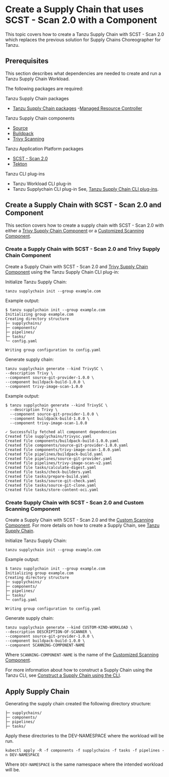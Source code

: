 # Create a Supply Chain that uses SCST - Scan 2.0 with a Component

This topic covers how to create a Tanzu Supply Chain with SCST - Scan 2.0 which replaces the previous solution for Supply Chains Choreographer for Tanzu.

## <a id="prerequisites"></a> Prerequisites

This section describes what dependencies are needed to create and run a Tanzu Supply Chain Workload.

The following packages are required:

Tanzu Supply Chain packages

- [Tanzu Supply Chain packages](../../supply-chain/platform-engineering/how-to/installing-supply-chain/install-authoring-profile.hbs.md#tsc-packages)
-[Managed Resource Controller](../../supply-chain/platform-engineering/how-to/installing-supply-chain/about.hbs.md)

Tanzu Supply Chain components

- [Source](../../supply-chain/reference/catalog/about.hbs.md#source-git-provider)
- [Buildpack](../../supply-chain/reference/catalog/about.hbs.md#buildpack-build)
- [Trivy Scanning](../../supply-chain/reference/catalog/about.hbs.md#trivy-image-scan)

Tanzu Application Platform packages

- [SCST - Scan 2.0](../install-app-scanning.hbs.md)
- [Tekton](../../tekton/install-tekton.hbs.md)

Tanzu CLI plug-ins

- Tanzu Workload CLI plug-in
- Tanzu Supplychain CLI plug-in
See, [Tanzu Supply Chain CLI plug-ins](../../supply-chain/platform-engineering/how-to/install-the-cli.hbs.md).

## <a id="supply-chain-scan-2.0"></a> Create a Supply Chain with SCST - Scan 2.0 and Component

This section covers how to create a supply chain with SCST - Scan 2.0 with either a [Trivy Supply Chain Component](./setup-supply-chain-component.hbs.md#install-trivy-sc) or a [Customized Scanning Component](./setup-supply-chain-component.hbs.md#customize-scan-component).

### <a id="scan-2.0-and-trivy"></a> Create a Supply Chain with SCST - Scan 2.0 and Trivy Supply Chain Component

Create a Supply Chain with SCST - Scan 2.0 and [Trivy Supply Chain Component](./setup-supply-chain-component.hbs.md#install-trivy-sc) using the Tanzu Supply Chain CLI plug-in:

  Initialize Tanzu Supply Chain:

  ```console
  tanzu supplychain init --group example.com
  ```

  Example output:

  ```console
  $ tanzu supplychain init --group example.com
  Initializing group example.com
  Creating directory structure
  ├─ supplychains/
  ├─ components/
  ├─ pipelines/
  ├─ tasks/
  └─ config.yaml

  Writing group configuration to config.yaml
  ```

  Generate supply chain:

  ```console
  tanzu supplychain generate --kind TrivySC \
  --description Trivy \
  --component source-git-provider-1.0.0 \
  --component buildpack-build-1.0.0 \
  --component trivy-image-scan-1.0.0
  ```

  Example output:

  ```console
  $ tanzu supplychain generate --kind TrivySC \
    --description Trivy \
    --component source-git-provider-1.0.0 \
    --component buildpack-build-1.0.0 \
    --component trivy-image-scan-1.0.0

  ✓ Successfully fetched all component dependencies
  Created file supplychains/trivysc.yaml
  Created file components/buildpack-build-1.0.0.yaml
  Created file components/source-git-provider-1.0.0.yaml
  Created file components/trivy-image-scan-1.0.0.yaml
  Created file pipelines/buildpack-build.yaml
  Created file pipelines/source-git-provider.yaml
  Created file pipelines/trivy-image-scan-v2.yaml
  Created file tasks/calculate-digest.yaml
  Created file tasks/check-builders.yaml
  Created file tasks/prepare-build.yaml
  Created file tasks/source-git-check.yaml
  Created file tasks/source-git-clone.yaml
  Created file tasks/store-content-oci.yaml
  ```

### <a id="scan-2.0-and-custom-scanning"></a> Create Supply Chain with SCST - Scan 2.0 and Custom Scanning Component

Create a Supply Chain with SCST - Scan 2.0 and the [Custom Scanning Component](./setup-supply-chain-component.hbs.md#customize-scan-component).
For more details on how to create a Supply Chain, see [Tanzu Supply Chain](../../supply-chain/platform-engineering/tutorials/my-first-supply-chain.hbs.md).

Initialize Tanzu Supply Chain:

```console
tanzu supplychain init --group example.com
```

Example output:

```console
$ tanzu supplychain init --group example.com
Initializing group example.com
Creating directory structure
├─ supplychains/
├─ components/
├─ pipelines/
├─ tasks/
└─ config.yaml

Writing group configuration to config.yaml
```

Generate supply chain:

```console
tanzu supplychain generate --kind CUSTOM-KIND-WORKLOAD \
--description DESCRIPTION-OF-SCANNER \
--component source-git-provider-1.0.0 \
--component buildpack-build-1.0.0 \
--component SCANNING-COMPONENT-NAME
```

Where `SCANNING-COMPONENT-NAME` is the name of the [Customized Scanning Component](./setup-supply-chain-component.hbs.md#customize-scan-component).

For more information about how to construct a Supply Chain using the Tanzu CLI, see [Construct a Supply Chain using the CLI](../../supply-chain/platform-engineering/how-to/supply-chain-authoring/construct-with-cli.hbs.md).

## <a id="apply-supply-chain"></a> Apply Supply Chain

Generating the supply chain created the following directory structure:

  ```console
  ├─ supplychains/
  ├─ components/
  ├─ pipelines/
  ├─ tasks/
  ```

Apply these directories to the DEV-NAMESPACE where the workload will be run.

```console
kubectl apply -R -f components -f supplychains -f tasks -f pipelines -n DEV-NAMESPACE
```

Where  `DEV-NAMESPACE` is the same namespace where the intended workload will be.
